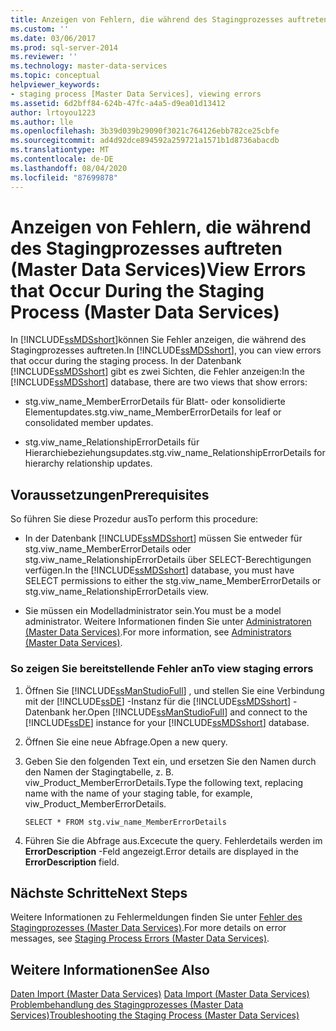 ```yaml
---
title: Anzeigen von Fehlern, die während des Stagingprozesses auftreten (Master Data Services) | Microsoft-Dokumentation
ms.custom: ''
ms.date: 03/06/2017
ms.prod: sql-server-2014
ms.reviewer: ''
ms.technology: master-data-services
ms.topic: conceptual
helpviewer_keywords:
- staging process [Master Data Services], viewing errors
ms.assetid: 6d2bff84-624b-47fc-a4a5-d9ea01d13412
author: lrtoyou1223
ms.author: lle
ms.openlocfilehash: 3b39d039b29090f3021c764126ebb782ce25cbfe
ms.sourcegitcommit: ad4d92dce894592a259721a1571b1d8736abacdb
ms.translationtype: MT
ms.contentlocale: de-DE
ms.lasthandoff: 08/04/2020
ms.locfileid: "87699878"
---
```

# <a name="view-errors-that-occur-during-the-staging-process-master-data-services"></a><span data-ttu-id="ce135-102">Anzeigen von Fehlern, die während des Stagingprozesses auftreten (Master Data Services)</span><span class="sxs-lookup"><span data-stu-id="ce135-102">View Errors that Occur During the Staging Process (Master Data Services)</span></span>
  <span data-ttu-id="ce135-103">In [!INCLUDE[ssMDSshort](../includes/ssmdsshort-md.md)]können Sie Fehler anzeigen, die während des Stagingprozesses auftreten.</span><span class="sxs-lookup"><span data-stu-id="ce135-103">In [!INCLUDE[ssMDSshort](../includes/ssmdsshort-md.md)], you can view errors that occur during the staging process.</span></span> <span data-ttu-id="ce135-104">In der Datenbank [!INCLUDE[ssMDSshort](../includes/ssmdsshort-md.md)] gibt es zwei Sichten, die Fehler anzeigen:</span><span class="sxs-lookup"><span data-stu-id="ce135-104">In the [!INCLUDE[ssMDSshort](../includes/ssmdsshort-md.md)] database, there are two views that show errors:</span></span>  
  
-   <span data-ttu-id="ce135-105">stg.viw_name_MemberErrorDetails für Blatt- oder konsolidierte Elementupdates.</span><span class="sxs-lookup"><span data-stu-id="ce135-105">stg.viw_name_MemberErrorDetails for leaf or consolidated member updates.</span></span>  
  
-   <span data-ttu-id="ce135-106">stg.viw_name_RelationshipErrorDetails für Hierarchiebeziehungsupdates.</span><span class="sxs-lookup"><span data-stu-id="ce135-106">stg.viw_name_RelationshipErrorDetails for hierarchy relationship updates.</span></span>  
  
## <a name="prerequisites"></a><span data-ttu-id="ce135-107">Voraussetzungen</span><span class="sxs-lookup"><span data-stu-id="ce135-107">Prerequisites</span></span>  
 <span data-ttu-id="ce135-108">So führen Sie diese Prozedur aus</span><span class="sxs-lookup"><span data-stu-id="ce135-108">To perform this procedure:</span></span>  
  
-   <span data-ttu-id="ce135-109">In der Datenbank [!INCLUDE[ssMDSshort](../includes/ssmdsshort-md.md)] müssen Sie entweder für stg.viw_name_MemberErrorDetails oder stg.viw_name_RelationshipErrorDetails über SELECT-Berechtigungen verfügen.</span><span class="sxs-lookup"><span data-stu-id="ce135-109">In the [!INCLUDE[ssMDSshort](../includes/ssmdsshort-md.md)] database, you must have SELECT permissions to either the stg.viw_name_MemberErrorDetails or stg.viw_name_RelationshipErrorDetails view.</span></span>  
  
-   <span data-ttu-id="ce135-110">Sie müssen ein Modelladministrator sein.</span><span class="sxs-lookup"><span data-stu-id="ce135-110">You must be a model administrator.</span></span> <span data-ttu-id="ce135-111">Weitere Informationen finden Sie unter [Administratoren &#40;Master Data Services&#41;](administrators-master-data-services.md).</span><span class="sxs-lookup"><span data-stu-id="ce135-111">For more information, see [Administrators &#40;Master Data Services&#41;](administrators-master-data-services.md).</span></span>  
  
### <a name="to-view-staging-errors"></a><span data-ttu-id="ce135-112">So zeigen Sie bereitstellende Fehler an</span><span class="sxs-lookup"><span data-stu-id="ce135-112">To view staging errors</span></span>  
  
1.  <span data-ttu-id="ce135-113">Öffnen Sie [!INCLUDE[ssManStudioFull](../includes/ssmanstudiofull-md.md)] , und stellen Sie eine Verbindung mit der [!INCLUDE[ssDE](../includes/ssde-md.md)] -Instanz für die [!INCLUDE[ssMDSshort](../includes/ssmdsshort-md.md)] -Datenbank her.</span><span class="sxs-lookup"><span data-stu-id="ce135-113">Open [!INCLUDE[ssManStudioFull](../includes/ssmanstudiofull-md.md)] and connect to the [!INCLUDE[ssDE](../includes/ssde-md.md)] instance for your [!INCLUDE[ssMDSshort](../includes/ssmdsshort-md.md)] database.</span></span>  
  
2.  <span data-ttu-id="ce135-114">Öffnen Sie eine neue Abfrage.</span><span class="sxs-lookup"><span data-stu-id="ce135-114">Open a new query.</span></span>  
  
3.  <span data-ttu-id="ce135-115">Geben Sie den folgenden Text ein, und ersetzen Sie den Namen durch den Namen der Stagingtabelle, z. B. viw_Product_MemberErrorDetails.</span><span class="sxs-lookup"><span data-stu-id="ce135-115">Type the following text, replacing name with the name of your staging table, for example, viw_Product_MemberErrorDetails.</span></span>  
  
     `SELECT * FROM stg.viw_name_MemberErrorDetails`  
  
4.  <span data-ttu-id="ce135-116">Führen Sie die Abfrage aus.</span><span class="sxs-lookup"><span data-stu-id="ce135-116">Excecute the query.</span></span> <span data-ttu-id="ce135-117">Fehlerdetails werden im **ErrorDescription** -Feld angezeigt.</span><span class="sxs-lookup"><span data-stu-id="ce135-117">Error details are displayed in the **ErrorDescription** field.</span></span>  
  
## <a name="next-steps"></a><span data-ttu-id="ce135-118">Nächste Schritte</span><span class="sxs-lookup"><span data-stu-id="ce135-118">Next Steps</span></span>  
 <span data-ttu-id="ce135-119">Weitere Informationen zu Fehlermeldungen finden Sie unter [Fehler des Stagingprozesses &#40;Master Data Services&#41;](../../2014/master-data-services/staging-process-errors-master-data-services.md).</span><span class="sxs-lookup"><span data-stu-id="ce135-119">For more details on error messages, see [Staging Process Errors &#40;Master Data Services&#41;](../../2014/master-data-services/staging-process-errors-master-data-services.md).</span></span>  
  
## <a name="see-also"></a><span data-ttu-id="ce135-120">Weitere Informationen</span><span class="sxs-lookup"><span data-stu-id="ce135-120">See Also</span></span>  
 <span data-ttu-id="ce135-121">[Daten Import &#40;Master Data Services&#41;](overview-importing-data-from-tables-master-data-services.md) </span><span class="sxs-lookup"><span data-stu-id="ce135-121">[Data Import &#40;Master Data Services&#41;](overview-importing-data-from-tables-master-data-services.md) </span></span>  
 [<span data-ttu-id="ce135-122">Problembehandlung des Stagingprozesses (Master Data Services)</span><span class="sxs-lookup"><span data-stu-id="ce135-122">Troubleshooting the Staging Process (Master Data Services)</span></span>](https://social.technet.microsoft.com/wiki/contents/articles/troubleshooting-the-staging-process-master-data-services.aspx)  
  
  
